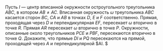 Пусть $I$ — центр вписанной окружности остроугольного треугольника $ABC,$ в котором $AB \ne AC.$ Вписанная окружность $\omega$ треугольника $ABC$ касается сторон $BC,$ $CA$ и $AB$ в точках $D,$ $E$ и $F$ соответственно. Прямая, проходящая через $D$ и перпендикулярная $EF,$ пересекает $\omega$ вторично в точке $R.$ Прямая $AR$ пересекает $\omega$ вторично в точке $P.$ Окружности, описанные около треугольников $PCE$ и $PBF,$ пересекаются вторично в точке  $Q.$ Докажите, что прямые $DI$ и $PQ$ пересекаются на прямой, проходящей через $A$ и перпендикулярной $AI. $